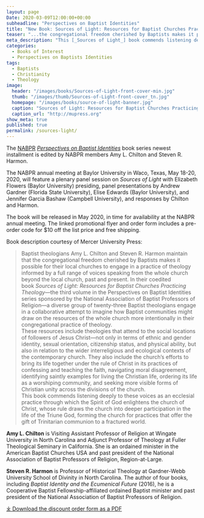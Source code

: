 ```yaml
---
layout: page
Date: 2020-03-09T12:00:00+00:00
subheadline: "Perspectives on Baptist Identities"
title: "New Book: Sources of Light: Resources for Baptist Churches Practicing Theology"
teaser: "...the congregational freedom cherished by Baptists makes it possible for their local churches to engage in a practice of theology informed by a full range of voices speaking from the whole church beyond the local church, past and present."
meta_description: "This [_Sources of Light_] book commends listening deeply to these voices as an ecclesial practice through which the Spirit of God enlightens the church of Christ, whose rule draws the church into deeper participation in the life of the Triune God, forming the church for practices that offer the gift of Trinitarian communion to a fractured world."
categories:
  - Books of Interest
  - Perspectives on Baptists Identities
tags:
  - Baptists
  - Christianity
  - Theology
image:
  header: "/images/books/Sources-of-Light-front-cover-min.jpg"
  thumb: "/images/thumb/Sources-of-Light-front-cover_tn.jpg"
  homepage: "/images/books/source-of-light-banner.jpg"
  caption: "Sources of Light: Resources for Baptist Churches Practicing Theology, book cover"
  caption_url: "http://mupress.org"
show_meta: true
published: true
permalink: /sources-light/
---
```

The [NABPR](/) [*Perspectives on Baptist Identities*](/publications/) book series newest installment is edited by NABPR members Amy L. Chilton and Steven R. Harmon.

The NABPR annual meeting at Baylor University in Waco, Texas, May 18-20, 2020, will feature a plenary panel session on _Sources of Light_ with Elizabeth Flowers (Baylor University) presiding, panel presentations by Andrew Gardner (Florida State University), Elise Edwards (Baylor University), and Jennifer Garcia Bashaw (Campbell University), and responses by Chilton and Harmon.

The book will be released in May 2020, in time for availability at the NABPR annual meeting. The linked promotional flyer and order form includes a pre-order code for $10 off the list price and free shipping.

Book description courtesy of Mercer University Press:
> Baptist theologians Amy L. Chilton and Steven R. Harmon maintain that the congregational freedom cherished by Baptists makes it possible for their local churches to engage in a practice of theology informed by a full range of voices speaking from the whole church beyond the local church, past and present. In their coedited book _Sources of Light: Resources for Baptist Churches Practicing Theology_—the third volume in the Perspectives on Baptist Identities series sponsored by the National Association of Baptist Professors of Religion—a diverse group of twenty-three Baptist theologians engage in a collaborative attempt to imagine how Baptist communities might draw on the resources of the whole church more intentionally in their congregational practice of theology.  
These resources include theologies that attend to the social locations of followers of Jesus Christ—not only in terms of ethnic and gender identity, sexual orientation, citizenship status, and physical ability, but also in relation to the wider interreligious and ecological contexts of the contemporary church. They also include the church’s efforts to bring its life together under the rule of Christ in its practices of confessing and teaching the faith, navigating moral disagreement, identifying saintly examples for living the Christian life, ordering its life as a worshiping community, and seeking more visible forms of Christian unity across the divisions of the church.   
This book commends listening deeply to these voices as an ecclesial practice through which the Spirit of God enlightens the church of Christ, whose rule draws the church into deeper participation in the life of the Triune God, forming the church for practices that offer the gift of Trinitarian communion to a fractured world.

**Amy L. Chilton** is Visiting Assistant Professor of Religion at Wingate University in North Carolina and Adjunct Professor of Theology at Fuller Theological Seminary in California. She is an ordained minister in the American Baptist Churches USA and past president of the National Association of Baptist Professors of Religion, Region-at-Large.

**Steven R. Harmon** is Professor of Historical Theology at Gardner-Webb University School of Divinity in North Carolina. The author of four books, including _Baptist Identity and the Ecumenical Future_ (2016), he is a Cooperative Baptist Fellowship-affiliated ordained Baptist minister and past president of the National Association of Baptist Professors of Religion.



[⤓ Download the discount order form as a PDF](/pdfs/sources-of-light-discount-form.pdf)  
